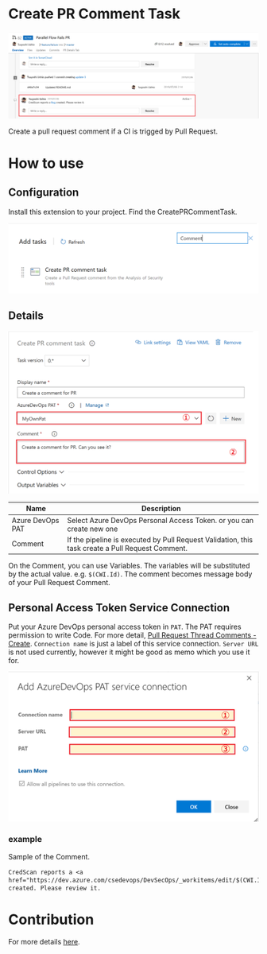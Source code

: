 # Create PR Comment Task

![Comment](doc/images/Comment.png)

Create a pull request comment if a CI is trigged by Pull Request. 

# How to use 

## Configuration

Install this extension to your project. Find the CreatePRCommentTask. 

![CreatePRCommentTask](doc/images/CreatePRCommentTask.png)

## Details

![Task details](doc/images/CommentTask.png)

| Name | Description |
|--------|---------------------|
| Azure DevOps PAT | Select Azure DevOps Personal Access Token. or you can create new one|
| Comment | If the pipeline is executed by Pull Request Validation, this task create a Pull Request Comment.|

On the Comment, you can use Variables. The variables will be substituted by the actual value. e.g. `$(CWI.Id)`.
The comment becomes message body of your Pull Request Comment. 

## Personal Access Token Service Connection

Put your Azure DevOps personal access token in `PAT`. The PAT requires permission to write Code. For more detail, [Pull Request Thread Comments - Create](https://docs.microsoft.com/en-us/rest/api/azure/devops/git/pull%20request%20thread%20comments/create?view=azure-devops-server-rest-5.0). `Connection name` is just a label of this service connection. `Server URL` is not used currently, however it might be good as memo which you use it for. 

![ServiceConnection](doc/images/ServiceConnection.png)

### example

Sample of the Comment.

```
CredScan reports a <a href="https://dev.azure.com/csedevops/DevSecOps/_workitems/edit/$(CWI.Id)">Bug</a> created. Please review it. 
```

# Contribution

For more details [here](Contribution.md).

